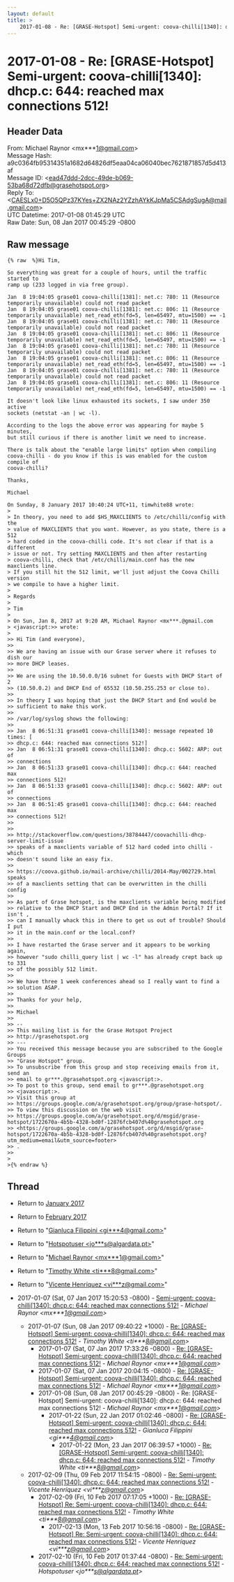 ```yaml
---
layout: default
title: >
    2017-01-08 - Re: [GRASE-Hotspot] Semi-urgent: coova-chilli[1340]: dhcp.c: 644: reached max connections 512!
---
```


# 2017-01-08 - Re: [GRASE-Hotspot] Semi-urgent: coova-chilli[1340]: dhcp.c: 644: reached max connections 512!

## Header Data

From: Michael Raynor \<mx***1@gmail.com\><br>
Message Hash: a9c0364fb95314351a1682d64826df5eaa04ca06040bec7621871857d5d413af<br>
Message ID: \<ead47ddd-2dcc-49de-b069-53ba68d72dfb@grasehotspot.org\><br>
Reply To: \<CAESLx0+D5O5QPz37KYes+ZX2NAz2YZzhAYkKJpMa5CSAdgSugA@mail.gmail.com\><br>
UTC Datetime: 2017-01-08 01:45:29 UTC<br>
Raw Date: Sun, 08 Jan 2017 00:45:29 -0800<br>

## Raw message

```
{% raw  %}Hi Tim,

So everything was great for a couple of hours, until the traffic started to 
ramp up (233 logged in via free group).

Jan  8 19:04:05 grase01 coova-chilli[1381]: net.c: 780: 11 (Resource 
temporarily unavailable) could not read packet
Jan  8 19:04:05 grase01 coova-chilli[1381]: net.c: 806: 11 (Resource 
temporarily unavailable) net_read_eth(fd=5, len=65497, mtu=1500) == -1
Jan  8 19:04:05 grase01 coova-chilli[1381]: net.c: 780: 11 (Resource 
temporarily unavailable) could not read packet
Jan  8 19:04:05 grase01 coova-chilli[1381]: net.c: 806: 11 (Resource 
temporarily unavailable) net_read_eth(fd=5, len=65497, mtu=1500) == -1
Jan  8 19:04:05 grase01 coova-chilli[1381]: net.c: 780: 11 (Resource 
temporarily unavailable) could not read packet
Jan  8 19:04:05 grase01 coova-chilli[1381]: net.c: 806: 11 (Resource 
temporarily unavailable) net_read_eth(fd=5, len=65497, mtu=1500) == -1
Jan  8 19:04:05 grase01 coova-chilli[1381]: net.c: 780: 11 (Resource 
temporarily unavailable) could not read packet
Jan  8 19:04:05 grase01 coova-chilli[1381]: net.c: 806: 11 (Resource 
temporarily unavailable) net_read_eth(fd=5, len=65497, mtu=1500) == -1

It doesn't look like linux exhausted its sockets, I saw under 350 active 
sockets (netstat -an | wc -l).

According to the logs the above error was appearing for maybe 5 minutes, 
but still curious if there is another limit we need to increase.

There is talk about the "enable large limits" option when compiling 
coova-chilli - do you know if this is was enabled for the custom compile of 
coova-chilli?

Thanks,

Michael

On Sunday, 8 January 2017 10:40:24 UTC+11, timwhite88 wrote:
>
> In theory, you need to add $HS_MAXCLIENTS to /etc/chilli/config with the 
> value of MAXCLIENTS that you want. However, as you state, there is a 512 
> hard coded in the coova-chilli code. It's not clear if that is a different 
> issue or not. Try setting MAXCLIENTS and then after restarting 
> coova-chilli, check that /etc/chilli/main.conf has the new maxclients line. 
> If you still hit the 512 limit, we'll just adjust the Coova Chilli version 
> we compile to have a higher limit.
>
> Regards
>
> Tim
>
> On Sun, Jan 8, 2017 at 9:20 AM, Michael Raynor <mx***.@gmail.com 
> <javascript:>> wrote:
>
>> Hi Tim (and everyone),
>>
>> We are having an issue with our Grase server where it refuses to dish our 
>> more DHCP leases.
>>
>> We are using the 10.50.0.0/16 subnet for Guests with DHCP Start of 2 
>> (10.50.0.2) and DHCP End of 65532 (10.50.255.253 or close to).
>>
>> In theory I was hoping that just the DHCP Start and End would be 
>> sufficient to make this work.
>>
>> /var/log/syslog shows the following:
>>
>> Jan  8 06:51:31 grase01 coova-chilli[1340]: message repeated 10 times: [ 
>> dhcp.c: 644: reached max connections 512!]
>> Jan  8 06:51:31 grase01 coova-chilli[1340]: dhcp.c: 5602: ARP: out of 
>> connections
>> Jan  8 06:51:33 grase01 coova-chilli[1340]: dhcp.c: 644: reached max 
>> connections 512!
>> Jan  8 06:51:33 grase01 coova-chilli[1340]: dhcp.c: 5602: ARP: out of 
>> connections
>> Jan  8 06:51:45 grase01 coova-chilli[1340]: dhcp.c: 644: reached max 
>> connections 512!
>>
>>
>> http://stackoverflow.com/questions/38784447/coovachilli-dhcp-server-limit-issue 
>> speaks of a maxclients variable of 512 hard coded into chilli - which 
>> doesn't sound like an easy fix.
>>
>> https://coova.github.io/mail-archive/chilli/2014-May/002729.html speaks 
>> of a maxclients setting that can be overwritten in the chilli config
>>
>> As part of Grase hotspot, is the maxclients variable being modified 
>> relative to the DHCP Start and DHCP End in the Admin Portal? If it isn't , 
>> can I manually whack this in there to get us out of trouble? Should I put 
>> it in the main.conf or the local.conf?
>>
>> I have restarted the Grase server and it appears to be working again, 
>> however "sudo chilli_query list | wc -l" has already crept back up to 331 
>> of the possibly 512 limit.
>>
>> We have three 1 week conferences ahead so I really want to find a 
>> solution ASAP.
>>
>> Thanks for your help,
>>
>> Michael
>>
>> -- 
>> This mailing list is for the Grase Hotspot Project 
>> http://grasehotspot.org
>> --- 
>> You received this message because you are subscribed to the Google Groups 
>> "Grase Hotspot" group.
>> To unsubscribe from this group and stop receiving emails from it, send an 
>> email to gr***.@grasehotspot.org <javascript:>.
>> To post to this group, send email to gr***.@grasehotspot.org 
>> <javascript:>.
>> Visit this group at 
>> https://groups.google.com/a/grasehotspot.org/group/grase-hotspot/.
>> To view this discussion on the web visit 
>> https://groups.google.com/a/grasehotspot.org/d/msgid/grase-hotspot/1722670a-4b5b-4328-bd0f-12876fcb407d%40grasehotspot.org 
>> <https://groups.google.com/a/grasehotspot.org/d/msgid/grase-hotspot/1722670a-4b5b-4328-bd0f-12876fcb407d%40grasehotspot.org?utm_medium=email&utm_source=footer>
>> .
>>
>
>{% endraw %}
```

## Thread

+ Return to [January 2017](/archive/2017/01)
+ Return to [February 2017](/archive/2017/02)

+ Return to "[Gianluca Filippini <gi***4<span>@</span>gmail.com>](/authors/gi___4_at_gmail_com)"
+ Return to "[Hotspotuser <jo***s<span>@</span>algardata.pt>](/authors/jo___s_at_algardata_pt)"
+ Return to "[Michael Raynor <mx***1<span>@</span>gmail.com>](/authors/mx___1_at_gmail_com)"
+ Return to "[Timothy White <ti***8<span>@</span>gmail.com>](/authors/ti___8_at_gmail_com)"
+ Return to "[Vicente Henríquez <vi***z<span>@</span>gmail.com>](/authors/vi___z_at_gmail_com)"

+ 2017-01-07 (Sat, 07 Jan 2017 15:20:53 -0800) - [Semi-urgent: coova-chilli[1340]: dhcp.c: 644: reached max connections 512!](/archive/2017/01/5f67d239cdd051ff0bfec8535b60d0fa97e39e10b8f30aec852c7c3352ff3a0a) - _Michael Raynor \<mx***1@gmail.com\>_
  + 2017-01-07 (Sun, 08 Jan 2017 09:40:22 +1000) - [Re: [GRASE-Hotspot] Semi-urgent: coova-chilli[1340]: dhcp.c: 644: reached max connections 512!](/archive/2017/01/e519a15701f17f389f88242c2c6065ba0f9092926cf97e2ac12ba2ef7307fc86) - _Timothy White \<ti***8@gmail.com\>_
    + 2017-01-07 (Sat, 07 Jan 2017 17:33:26 -0800) - [Re: [GRASE-Hotspot] Semi-urgent: coova-chilli[1340]: dhcp.c: 644: reached max connections 512!](/archive/2017/01/9a5d7dc657c6032272ef73f43e1fda547572d87a994dfac876ac3468ddce32ec) - _Michael Raynor \<mx***1@gmail.com\>_
    + 2017-01-07 (Sat, 07 Jan 2017 20:04:15 -0800) - [Re: [GRASE-Hotspot] Semi-urgent: coova-chilli[1340]: dhcp.c: 644: reached max connections 512!](/archive/2017/01/ddd84ded4bc5d8a7fdca8101a68a2d1860790e0f5a6c4a753a88f1b9ee33a613) - _Michael Raynor \<mx***1@gmail.com\>_
    + 2017-01-08 (Sun, 08 Jan 2017 00:45:29 -0800) - Re: [GRASE-Hotspot] Semi-urgent: coova-chilli[1340]: dhcp.c: 644: reached max connections 512! - _Michael Raynor \<mx***1@gmail.com\>_
      + 2017-01-22 (Sun, 22 Jan 2017 01:02:46 -0800) - [Re: [GRASE-Hotspot] Semi-urgent: coova-chilli[1340]: dhcp.c: 644: reached max connections 512!](/archive/2017/01/6975c44467f3dc4ff6166eeaff382e867d47c3e5757b0e37f04dfd2bfcd48380) - _Gianluca Filippini \<gi***4@gmail.com\>_
        + 2017-01-22 (Mon, 23 Jan 2017 06:39:57 +1000) - [Re: [GRASE-Hotspot] Semi-urgent: coova-chilli[1340]: dhcp.c: 644: reached max connections 512!](/archive/2017/01/aeda698be4a429b033952fe1ac79eff3994b04fca94405fc6673efb7401f9444) - _Timothy White \<ti***8@gmail.com\>_
  + 2017-02-09 (Thu, 09 Feb 2017 11:54:15 -0800) - [Re: Semi-urgent: coova-chilli[1340]: dhcp.c: 644: reached max connections 512!](/archive/2017/02/d377c29bf458ec5b3cf35921f3455ceb1fa360b109983374676010148b7be55f) - _Vicente Henríquez \<vi***z@gmail.com\>_
    + 2017-02-09 (Fri, 10 Feb 2017 07:17:05 +1000) - [Re: [GRASE-Hotspot] Re: Semi-urgent: coova-chilli[1340]: dhcp.c: 644: reached max connections 512!](/archive/2017/02/8b0a99fae72803b5f6233a7005e8c240f35df6da35cf91e1eeba1ce03837f9da) - _Timothy White \<ti***8@gmail.com\>_
      + 2017-02-13 (Mon, 13 Feb 2017 10:56:16 -0800) - [Re: [GRASE-Hotspot] Re: Semi-urgent: coova-chilli[1340]: dhcp.c: 644: reached max connections 512!](/archive/2017/02/f6f551db059616d4186112d1da27f435276cdb98585d368e39523f112c4e00a6) - _Vicente Henríquez \<vi***z@gmail.com\>_
    + 2017-02-10 (Fri, 10 Feb 2017 01:37:44 -0800) - [Re: Semi-urgent: coova-chilli[1340]: dhcp.c: 644: reached max connections 512!](/archive/2017/02/734dd729f394c487f5953191eb7f3e7d370fe85cb8509f584e02e535826c6b51) - _Hotspotuser \<jo***s@algardata.pt\>_

